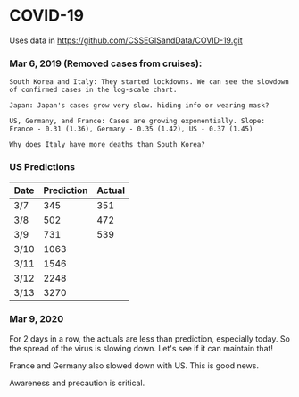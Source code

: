 # COVID-19

Uses data in https://github.com/CSSEGISandData/COVID-19.git

### Mar 6, 2019 (Removed cases from cruises):

    South Korea and Italy: They started lockdowns. We can see the slowdown of confirmed cases in the log-scale chart.
  
    Japan: Japan's cases grow very slow. hiding info or wearing mask?
  
    US, Germany, and France: Cases are growing exponentially. Slope: France - 0.31 (1.36), Germany - 0.35 (1.42), US - 0.37 (1.45)

    Why does Italy have more deaths than South Korea?

### US Predictions

|Date | Prediction | Actual |
|-----|------------|--------|
|3/7  |   345      |  351   |
|3/8  |   502      |  472   |
|3/9  |   731      |  539   |
|3/10 |   1063     |        |
|3/11 |   1546     |        |
|3/12 |   2248     |        |
|3/13 |   3270     |        |


### Mar 9, 2020

For 2 days in a row, the actuals are less than prediction, especially today. So the spread of the virus is slowing down. Let's see if it can maintain that!

France and Germany also slowed down with US. This is good news.

Awareness and precaution is critical.
